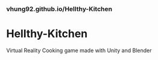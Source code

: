 ### vhung92.github.io/Hellthy-Kitchen


# Hellthy-Kitchen
Virtual Reality Cooking game made with Unity and Blender
